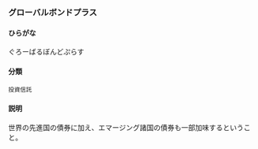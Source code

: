 <div style="display:none;">

## [あ行](securities-terms?id=あ行)
## [か行](securities-terms?id=か行)

</div>

### グローバルボンドプラス

#### ひらがな

ぐろーばるぼんどぷらす

#### 分類

`投資信託`

#### 説明

世界の先進国の債券に加え、エマージング諸国の債券も一部加味するということ。

<div style="display:none;">

## [さ行](securities-terms?id=さ行)
## [た行](securities-terms?id=た行)
## [な行](securities-terms?id=な行)
## [は行](securities-terms?id=は行)
## [ま行](securities-terms?id=ま行)
## [や行](securities-terms?id=や行)
## [ら行](securities-terms?id=ら行)
## [わ行](securities-terms?id=わ行)
## [英数字・記号](securities-terms?id=英数字・記号)

</div>

